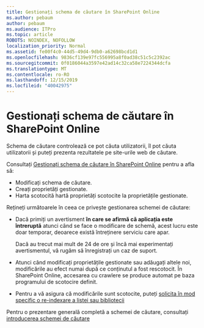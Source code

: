 ```yaml
---
title: Gestionați schema de căutare în SharePoint Online
ms.author: pebaum
author: pebaum
ms.audience: ITPro
ms.topic: article
ROBOTS: NOINDEX, NOFOLLOW
localization_priority: Normal
ms.assetid: fe00f4c0-44d5-49d4-9db0-a62698bcd1d1
ms.openlocfilehash: 9836cf139e97fc556995a8f0ad38c51c5c2392ac
ms.sourcegitcommit: 0f0186044a3597e42ad14c32ca58e7224344dcfa
ms.translationtype: MT
ms.contentlocale: ro-RO
ms.lasthandoff: 12/15/2019
ms.locfileid: "40042975"
---
```

# <a name="manage-search-schema-in-sharepoint-online"></a>Gestionați schema de căutare în SharePoint Online

Schema de căutare controlează ce pot căuta utilizatorii, îl pot căuta utilizatorii și puteți prezenta rezultatele pe site-urile web de căutare. 

Consultați [Gestionați schema de căutare în SharePoint Online](https://docs.microsoft.com/sharepoint/manage-search-schema) pentru a afla să: 
- Modificați schema de căutare.
- Creați proprietăți gestionate.
- Harta scotocită hartă proprietăți scotocite la proprietățile gestionate.

Rețineți următoarele în ceea ce privește gestionarea schemei de căutare:

- Dacă primiți un avertisment **în care se afirmă că aplicația este întreruptă** atunci când se face o modificare de schemă, acest lucru este doar temporar, deoarece există întreținere serviciu care apar. 

    Dacă au trecut mai mult de 24 de ore și încă mai experimentați avertismentul, vă rugăm să înregistrați un caz de suport.
- Atunci când modificați proprietățile gestionate sau adăugați altele noi, modificările au efect numai după ce conținutul a fost rescotocit. În SharePoint Online, accesarea cu crawlere se produce automat pe baza programului de scotocire definit.
- Pentru a vă asigura că modificările sunt scotocite, puteți [solicita în mod specific o re-indexare a listei sau bibliotecii](https://docs.microsoft.com/sharepoint/manage-search-schema#request-re-indexing-of-a-document-library-or-list) 

Pentru o prezentare generală completă a schemei de căutare, consultați [introducerea schemei de căutare](https://blogs.technet.microsoft.com/tothesharepoint/2012/11/25/introducing-search-schema-for-sharepoint-2013/) 


